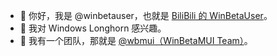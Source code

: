 - 👋 你好，我是 @winbetauser，也就是 [BiliBili 的 WinBetaUser](http://space.bilibili.com/410645610)。
- 👀 我对 Windows Longhorn 感兴趣。
- 🌱 我有一个团队，那就是 [@wbmui（WinBetaMUI Team）](https://github.com/wbmui)。

<!---
winbetauser/winbetauser 是一个✨特殊的✨仓库因为它的 `README.md` （这个文件） 在你的 GitHub 个人信息上出现。
您可以单击“预览”链接以查看所做的更改。
--->

